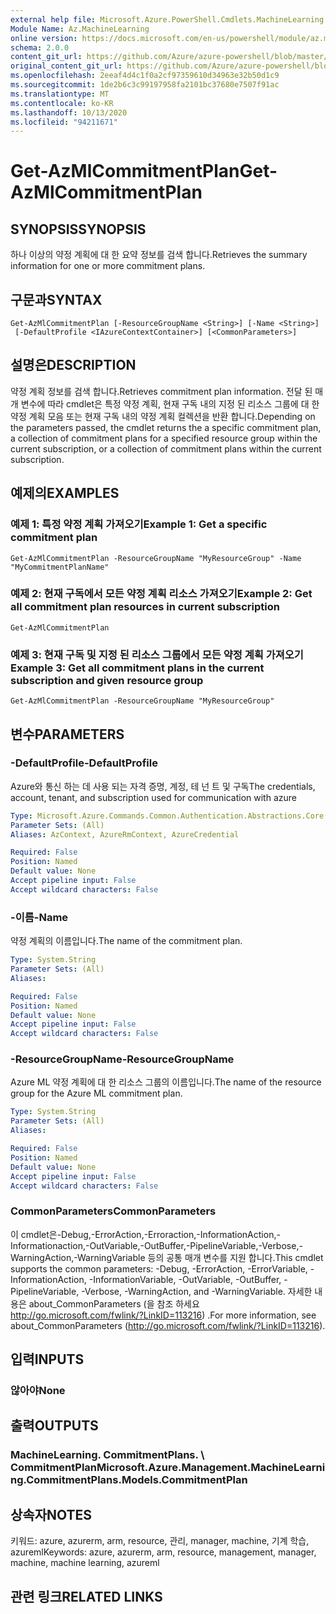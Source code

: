 ```yaml
---
external help file: Microsoft.Azure.PowerShell.Cmdlets.MachineLearning.dll-Help.xml
Module Name: Az.MachineLearning
online version: https://docs.microsoft.com/en-us/powershell/module/az.machinelearning/get-azmlcommitmentplan
schema: 2.0.0
content_git_url: https://github.com/Azure/azure-powershell/blob/master/src/MachineLearning/MachineLearning/help/Get-AzMlCommitmentPlan.md
original_content_git_url: https://github.com/Azure/azure-powershell/blob/master/src/MachineLearning/MachineLearning/help/Get-AzMlCommitmentPlan.md
ms.openlocfilehash: 2eeaf4d4c1f0a2cf97359610d34963e32b50d1c9
ms.sourcegitcommit: 1de2b6c3c99197958fa2101bc37680e7507f91ac
ms.translationtype: MT
ms.contentlocale: ko-KR
ms.lasthandoff: 10/13/2020
ms.locfileid: "94211671"
---
```

# <span data-ttu-id="ae5bb-101">Get-AzMlCommitmentPlan</span><span class="sxs-lookup"><span data-stu-id="ae5bb-101">Get-AzMlCommitmentPlan</span></span>

## <span data-ttu-id="ae5bb-102">SYNOPSIS</span><span class="sxs-lookup"><span data-stu-id="ae5bb-102">SYNOPSIS</span></span>
<span data-ttu-id="ae5bb-103">하나 이상의 약정 계획에 대 한 요약 정보를 검색 합니다.</span><span class="sxs-lookup"><span data-stu-id="ae5bb-103">Retrieves the summary information for one or more commitment plans.</span></span>

## <span data-ttu-id="ae5bb-104">구문과</span><span class="sxs-lookup"><span data-stu-id="ae5bb-104">SYNTAX</span></span>

```
Get-AzMlCommitmentPlan [-ResourceGroupName <String>] [-Name <String>]
 [-DefaultProfile <IAzureContextContainer>] [<CommonParameters>]
```

## <span data-ttu-id="ae5bb-105">설명은</span><span class="sxs-lookup"><span data-stu-id="ae5bb-105">DESCRIPTION</span></span>
<span data-ttu-id="ae5bb-106">약정 계획 정보를 검색 합니다.</span><span class="sxs-lookup"><span data-stu-id="ae5bb-106">Retrieves commitment plan information.</span></span>
<span data-ttu-id="ae5bb-107">전달 된 매개 변수에 따라 cmdlet은 특정 약정 계획, 현재 구독 내의 지정 된 리소스 그룹에 대 한 약정 계획 모음 또는 현재 구독 내의 약정 계획 컬렉션을 반환 합니다.</span><span class="sxs-lookup"><span data-stu-id="ae5bb-107">Depending on the parameters passed, the cmdlet returns the a specific commitment plan, a collection of commitment plans for a specified resource group within the current subscription, or a collection of commitment plans within the current subscription.</span></span>

## <span data-ttu-id="ae5bb-108">예제의</span><span class="sxs-lookup"><span data-stu-id="ae5bb-108">EXAMPLES</span></span>

### <span data-ttu-id="ae5bb-109">예제 1: 특정 약정 계획 가져오기</span><span class="sxs-lookup"><span data-stu-id="ae5bb-109">Example 1: Get a specific commitment plan</span></span>
```
Get-AzMlCommitmentPlan -ResourceGroupName "MyResourceGroup" -Name "MyCommitmentPlanName"
```

### <span data-ttu-id="ae5bb-110">예제 2: 현재 구독에서 모든 약정 계획 리소스 가져오기</span><span class="sxs-lookup"><span data-stu-id="ae5bb-110">Example 2: Get all commitment plan resources in current subscription</span></span>
```
Get-AzMlCommitmentPlan
```

### <span data-ttu-id="ae5bb-111">예제 3: 현재 구독 및 지정 된 리소스 그룹에서 모든 약정 계획 가져오기</span><span class="sxs-lookup"><span data-stu-id="ae5bb-111">Example 3: Get all commitment plans in the current subscription and given resource group</span></span>
```
Get-AzMlCommitmentPlan -ResourceGroupName "MyResourceGroup"
```

## <span data-ttu-id="ae5bb-112">변수</span><span class="sxs-lookup"><span data-stu-id="ae5bb-112">PARAMETERS</span></span>

### <span data-ttu-id="ae5bb-113">-DefaultProfile</span><span class="sxs-lookup"><span data-stu-id="ae5bb-113">-DefaultProfile</span></span>
<span data-ttu-id="ae5bb-114">Azure와 통신 하는 데 사용 되는 자격 증명, 계정, 테 넌 트 및 구독</span><span class="sxs-lookup"><span data-stu-id="ae5bb-114">The credentials, account, tenant, and subscription used for communication with azure</span></span>

```yaml
Type: Microsoft.Azure.Commands.Common.Authentication.Abstractions.Core.IAzureContextContainer
Parameter Sets: (All)
Aliases: AzContext, AzureRmContext, AzureCredential

Required: False
Position: Named
Default value: None
Accept pipeline input: False
Accept wildcard characters: False
```

### <span data-ttu-id="ae5bb-115">-이름</span><span class="sxs-lookup"><span data-stu-id="ae5bb-115">-Name</span></span>
<span data-ttu-id="ae5bb-116">약정 계획의 이름입니다.</span><span class="sxs-lookup"><span data-stu-id="ae5bb-116">The name of the commitment plan.</span></span>

```yaml
Type: System.String
Parameter Sets: (All)
Aliases:

Required: False
Position: Named
Default value: None
Accept pipeline input: False
Accept wildcard characters: False
```

### <span data-ttu-id="ae5bb-117">-ResourceGroupName</span><span class="sxs-lookup"><span data-stu-id="ae5bb-117">-ResourceGroupName</span></span>
<span data-ttu-id="ae5bb-118">Azure ML 약정 계획에 대 한 리소스 그룹의 이름입니다.</span><span class="sxs-lookup"><span data-stu-id="ae5bb-118">The name of the resource group for the Azure ML commitment plan.</span></span>

```yaml
Type: System.String
Parameter Sets: (All)
Aliases:

Required: False
Position: Named
Default value: None
Accept pipeline input: False
Accept wildcard characters: False
```

### <span data-ttu-id="ae5bb-119">CommonParameters</span><span class="sxs-lookup"><span data-stu-id="ae5bb-119">CommonParameters</span></span>
<span data-ttu-id="ae5bb-120">이 cmdlet은-Debug,-ErrorAction,-Erroraction,-InformationAction,-Informationaction,-OutVariable,-OutBuffer,-PipelineVariable,-Verbose,-WarningAction,-WarningVariable 등의 공통 매개 변수를 지원 합니다.</span><span class="sxs-lookup"><span data-stu-id="ae5bb-120">This cmdlet supports the common parameters: -Debug, -ErrorAction, -ErrorVariable, -InformationAction, -InformationVariable, -OutVariable, -OutBuffer, -PipelineVariable, -Verbose, -WarningAction, and -WarningVariable.</span></span> <span data-ttu-id="ae5bb-121">자세한 내용은 about_CommonParameters (을 참조 하세요 http://go.microsoft.com/fwlink/?LinkID=113216) .</span><span class="sxs-lookup"><span data-stu-id="ae5bb-121">For more information, see about_CommonParameters (http://go.microsoft.com/fwlink/?LinkID=113216).</span></span>

## <span data-ttu-id="ae5bb-122">입력</span><span class="sxs-lookup"><span data-stu-id="ae5bb-122">INPUTS</span></span>

### <span data-ttu-id="ae5bb-123">않아야</span><span class="sxs-lookup"><span data-stu-id="ae5bb-123">None</span></span>

## <span data-ttu-id="ae5bb-124">출력</span><span class="sxs-lookup"><span data-stu-id="ae5bb-124">OUTPUTS</span></span>

### <span data-ttu-id="ae5bb-125">MachineLearning. CommitmentPlans. \ CommitmentPlan</span><span class="sxs-lookup"><span data-stu-id="ae5bb-125">Microsoft.Azure.Management.MachineLearning.CommitmentPlans.Models.CommitmentPlan</span></span>

## <span data-ttu-id="ae5bb-126">상속자</span><span class="sxs-lookup"><span data-stu-id="ae5bb-126">NOTES</span></span>
<span data-ttu-id="ae5bb-127">키워드: azure, azurerm, arm, resource, 관리, manager, machine, 기계 학습, azureml</span><span class="sxs-lookup"><span data-stu-id="ae5bb-127">Keywords: azure, azurerm, arm, resource, management, manager, machine, machine learning, azureml</span></span>

## <span data-ttu-id="ae5bb-128">관련 링크</span><span class="sxs-lookup"><span data-stu-id="ae5bb-128">RELATED LINKS</span></span>
